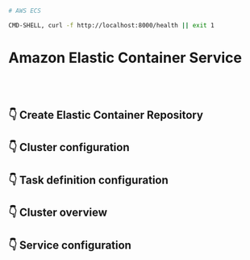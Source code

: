 ```sh
# AWS ECS

CMD-SHELL, curl -f http://localhost:8000/health || exit 1
```

# Amazon Elastic Container Service

<br/>
<br/>

## 👇 Create Elastic Container Repository

## 👇 Cluster configuration

## 👇 Task definition configuration

## 👇 Cluster overview

## 👇 Service configuration
